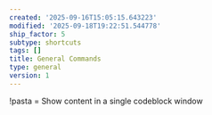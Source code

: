 ```yaml
---
created: '2025-09-16T15:05:15.643223'
modified: '2025-09-18T19:22:51.544778'
ship_factor: 5
subtype: shortcuts
tags: []
title: General Commands
type: general
version: 1
---
```


!pasta = Show content in a single codeblock window